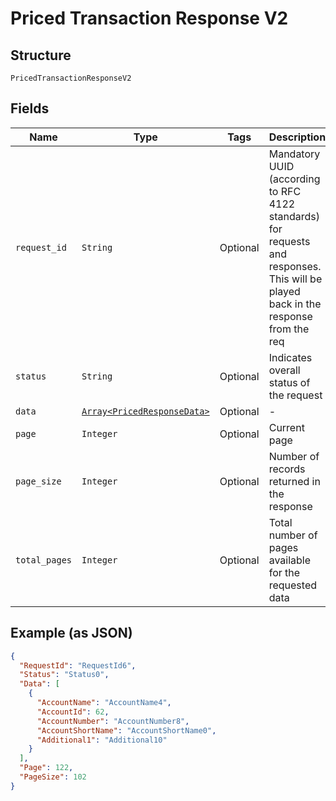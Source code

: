 
# Priced Transaction Response V2

## Structure

`PricedTransactionResponseV2`

## Fields

| Name | Type | Tags | Description |
|  --- | --- | --- | --- |
| `request_id` | `String` | Optional | Mandatory UUID (according to RFC 4122 standards) for requests and responses. This will be played back in the response from the req |
| `status` | `String` | Optional | Indicates overall status of the request |
| `data` | [`Array<PricedResponseData>`](../../doc/models/priced-response-data.md) | Optional | - |
| `page` | `Integer` | Optional | Current page |
| `page_size` | `Integer` | Optional | Number of records returned in the response |
| `total_pages` | `Integer` | Optional | Total number of pages available for the requested data |

## Example (as JSON)

```json
{
  "RequestId": "RequestId6",
  "Status": "Status0",
  "Data": [
    {
      "AccountName": "AccountName4",
      "AccountId": 62,
      "AccountNumber": "AccountNumber8",
      "AccountShortName": "AccountShortName0",
      "Additional1": "Additional10"
    }
  ],
  "Page": 122,
  "PageSize": 102
}
```

